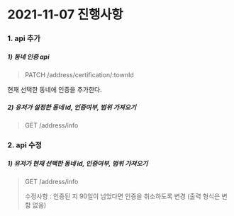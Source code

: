 # 2021-11-07 진행사항

### 1. api 추가

##### 1) 동네 인증 api

> PATCH
> /address/certification/:townId

현재 선택한 동네에 인증을 추가한다.

##### 2) 유저가 설정한 동네 id, 인증여부, 범위 가져오기

> GET
> /address/info

### 2. api 수정

##### 1) 유저가 현재 선택한 동네 id, 인증여부, 범위 가져오기

> GET
> /address/info
>
> 수정사항 : 인증된 지 90일이 넘었다면 인증을 취소하도록 변경 (출력 형식은 변함 없음)
